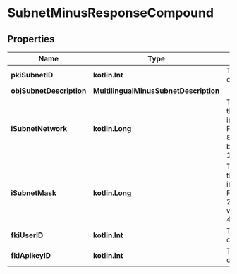 
# SubnetMinusResponseCompound

## Properties
Name | Type | Description | Notes
------------ | ------------- | ------------- | -------------
**pkiSubnetID** | **kotlin.Int** | The unique ID of the Subnet | 
**objSubnetDescription** | [**MultilingualMinusSubnetDescription**](MultilingualMinusSubnetDescription.md) |  | 
**iSubnetNetwork** | **kotlin.Long** | The network of the Subnet in integer form. For example 8.8.8.0 would be 134744064 | 
**iSubnetMask** | **kotlin.Long** | The mask of the Subnet  in integer form. For example 255.255.255.0 would be 4294967040 | 
**fkiUserID** | **kotlin.Int** | The unique ID of the User |  [optional]
**fkiApikeyID** | **kotlin.Int** | The unique ID of the Apikey |  [optional]



